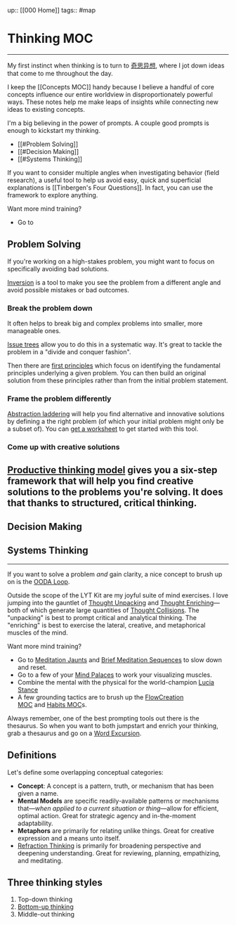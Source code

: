 up:: [[000 Home]]
tags:: #map 

# Thinking MOC
---
My first instinct when thinking is to turn to [奇思异想](https://www.notion.so/d5d9a0a415fd4f86ae56d98282074dbc), where I jot down ideas that come to me throughout the day. 

I keep the [[Concepts MOC]] handy because I believe a handful of core concepts influence our entire worldview in disproportionately powerful ways. These notes help me make leaps of insights while connecting new ideas to existing concepts.

I'm a big believing in the power of prompts. A couple good prompts is enough to kickstart my thinking. 

- [[#Problem Solving]]
- [[#Decision Making]]
- [[#Systems Thinking]]

If you want to consider multiple angles when investigating behavior (field research), a useful tool to help us avoid easy, quick and superficial explanations is [[Tinbergen's Four Questions]]. In fact, you can use the framework to explore anything.

Want more mind training?

- Go to 

## Problem Solving
If you're working on a high-stakes problem, you might want to focus on specifically avoiding bad solutions.

[Inversion](https://untools.co/inversion) is a tool to make you see the problem from a different angle and avoid possible mistakes or bad outcomes.

### Break the problem down

It often helps to break big and complex problems into smaller, more manageable ones.

[Issue trees](https://untools.co/issue-trees) allow you to do this in a systematic way. It's great to tackle the problem in a "divide and conquer fashion".

Then there are [first principles](https://untools.co/first-principles) which focus on identifying the fundamental principles underlying a given problem. You can then build an original solution from these principles rather than from the initial problem statement.

### Frame the problem differently

[Abstraction laddering](https://untools.co/abstraction-laddering) will help you find alternative and innovative solutions by defining a the right problem (of which your initial problem might only be a subset of). You can [get a worksheet](https://gumroad.com/l/untools-worksheets) to get started with this tool.

### Come up with creative solutions

[Productive thinking model](https://untools.co/productive-thinking-model) gives you a six-step framework that will help you find creative solutions to the problems you're solving. It does that thanks to structured, critical thinking.
---

## Decision Making
## Systems Thinking

---


If you want to solve a problem _and_ gain clarity, a nice concept to brush up on is the [OODA Loop](https://notes.linkingyourthinking.com/Cards/OODA+Loop).

Outside the scope of the LYT Kit are my joyful suite of mind exercises. I love jumping into the gauntlet of [Thought Unpacking](https://notes.linkingyourthinking.com/Thought+Unpacking) and [Thought Enriching](https://notes.linkingyourthinking.com/Thought+Enriching)—both of which generate large quantities of [Thought Collisions](https://notes.linkingyourthinking.com/Cards/Thought+Collisions). The "unpacking" is best to prompt critical and analytical thinking. The "enriching" is best to exercise the lateral, creative, and metaphorical muscles of the mind.

Want more mind training?

- Go to [Meditation Jaunts](https://notes.linkingyourthinking.com/Meditation+Jaunts) and [Brief Meditation Sequences](https://notes.linkingyourthinking.com/Brief+Meditation+Sequences) to slow down and reset.
- Go to a few of your [Mind Palaces](https://notes.linkingyourthinking.com/Mind+Palaces) to work your visualizing muscles.
- Combine the mental with the physical for the world-champion [Lucia Stance](https://notes.linkingyourthinking.com/Lucia+Stance)
- A few grounding tactics are to brush up the [FlowCreation MOC](https://notes.linkingyourthinking.com/Cards/FlowCreation+MOC) and [Habits MOC](https://notes.linkingyourthinking.com/Atlas/Habits+MOC)s.

Always remember, one of the best prompting tools out there is the thesaurus. So when you want to both jumpstart and enrich your thinking, grab a thesaurus and go on a [Word Excursion](https://notes.linkingyourthinking.com/Word+Excursion).

## Definitions

Let's define some overlapping conceptual categories:

- **Concept**: A concept is a pattern, truth, or mechanism that has been given a name.
- **Mental Models** are specific readily-available patterns or mechanisms that—_when applied to a current situation or thing_—allow for efficient, optimal action. Great for strategic agency and in-the-moment adaptability.
- **Metaphors** are primarily for relating unlike things. Great for creative expression and a means unto itself.
- [Refraction Thinking](https://notes.linkingyourthinking.com/Cards/Refraction+Thinking) is primarily for broadening perspective and deepening understanding. Great for reviewing, planning, empathizing, and meditating.

## Three thinking styles

1. Top-down thinking
2. [Bottom-up thinking](https://notes.linkingyourthinking.com/Cards/Bottom-up+thinking)
3. Middle-out thinking